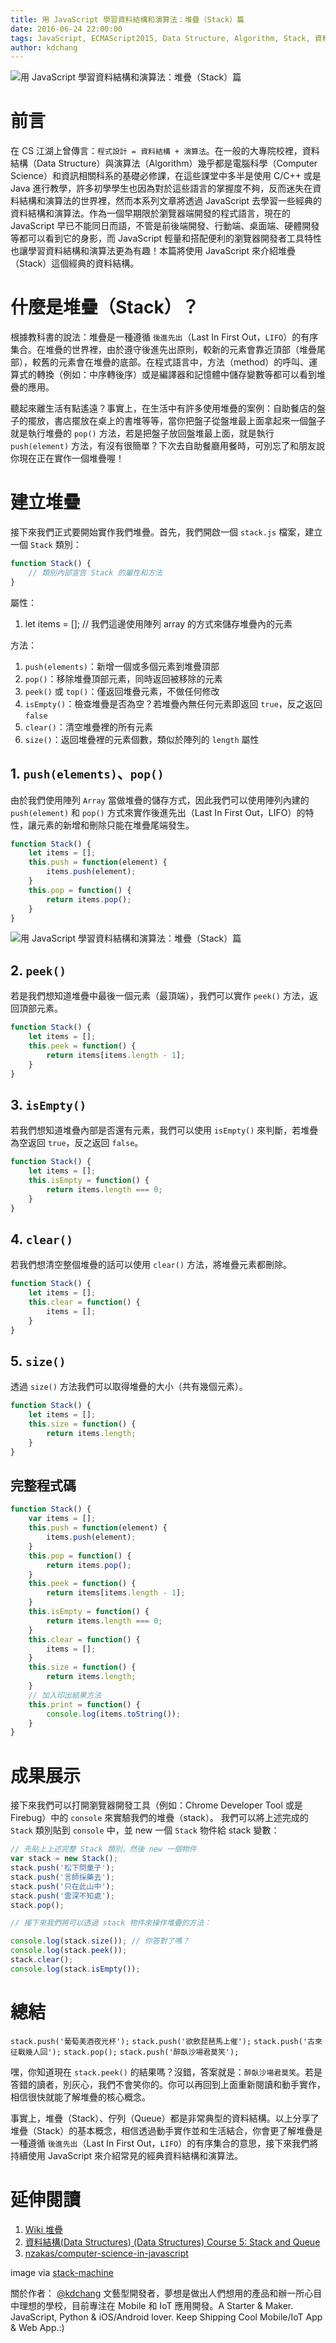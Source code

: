 ```yaml
---
title: 用 JavaScript 學習資料結構和演算法：堆疊（Stack）篇
date: 2016-06-24 22:00:00
tags: JavaScript, ECMAScript2015, Data Structure, Algorithm, Stack, 資料結構, 演算法, 堆疊 
author: kdchang
---
```


![用 JavaScript 學習資料結構和演算法：堆疊（Stack）篇](/img/kdchang/stack.png)

# 前言
在 CS 江湖上曾傳言：`程式設計 = 資料結構 + 演算法`。在一般的大專院校裡，資料結構（Data Structure）與演算法（Algorithm）幾乎都是電腦科學（Computer Science）和資訊相關科系的基礎必修課，在這些課堂中多半是使用 C/C++ 或是 Java 進行教學，許多初學學生也因為對於這些語言的掌握度不夠，反而迷失在資料結構和演算法的世界裡，然而本系列文章將透過 JavaScript 去學習一些經典的資料結構和演算法。作為一個早期限於瀏覽器端開發的程式語言，現在的 JavaScript 早已不能同日而語，不管是前後端開發、行動端、桌面端、硬體開發等都可以看到它的身影，而 JavaScript 輕量和搭配便利的瀏覽器開發者工具特性也讓學習資料結構和演算法更為有趣！本篇將使用 JavaScript 來介紹堆疊（Stack）這個經典的資料結構。

# 什麼是堆疊（Stack）？
根據教科書的說法：堆疊是一種遵循 `後進先出`（Last In First Out，`LIFO`）的有序集合。在堆疊的世界裡，由於遵守後進先出原則，較新的元素會靠近頂部（堆疊尾部），較舊的元素會在堆疊的底部。在程式語言中，方法（method）的呼叫、運算式的轉換（例如：中序轉後序）或是編譯器和記憶體中儲存變數等都可以看到堆疊的應用。

聽起來離生活有點遙遠？事實上，在生活中有許多使用堆疊的案例：自助餐店的盤子的擺放，書店擺放在桌上的書堆等等，當你把盤子從盤堆最上面拿起來一個盤子就是執行堆疊的 `pop()` 方法，若是把盤子放回盤堆最上面，就是執行 `push(element)` 方法，有沒有很簡單？下次去自助餐廳用餐時，可別忘了和朋友說你現在正在實作一個堆疊喔！

# 建立堆疊
接下來我們正式要開始實作我們堆疊。首先，我們開啟一個 `stack.js` 檔案，建立一個 `Stack` 類別：

```js
function Stack() {
	// 類別內部宣告 Stack 的屬性和方法
}
```

屬性：
1. let items = []; // 我們這邊使用陣列 array 的方式來儲存堆疊內的元素

方法：
1. `push(elements)`：新增一個或多個元素到堆疊頂部
2. `pop()`：移除堆疊頂部元素，同時返回被移除的元素
3. `peek()` 或 `top()`：僅返回堆疊元素，不做任何修改
4. `isEmpty()`：檢查堆疊是否為空？若堆疊內無任何元素即返回 `true`，反之返回 `false`
5. `clear()`：清空堆疊裡的所有元素
6. `size()`：返回堆疊裡的元素個數，類似於陣列的 `length` 屬性

## 1. `push(elements)`、`pop()`
由於我們使用陣列 `Array` 當做堆疊的儲存方式，因此我們可以使用陣列內建的 `push(element)` 和 `pop()` 方式來實作後進先出（Last In First Out，LIFO）的特性，讓元素的新增和刪除只能在堆疊尾端發生。

```js
function Stack() {
	let items = [];
	this.push = function(element) {
		items.push(element);
	}
	this.pop = function() {
		return items.pop();
	}
}
```

![用 JavaScript 學習資料結構和演算法：堆疊（Stack）篇](/img/kdchang/stack-book.png)

## 2. `peek()`
若是我們想知道堆疊中最後一個元素（最頂端），我們可以實作 `peek()` 方法，返回頂部元素。
```js
function Stack() {
	let items = [];
	this.peek = function() {
		return items[items.length - 1];
	}
}
```

## 3. `isEmpty()`
若我們想知道堆疊內部是否還有元素，我們可以使用 `isEmpty()` 來判斷，若堆疊為空返回 `true`，反之返回 `false`。
```js
function Stack() {
	let items = [];
	this.isEmpty = function() {
		return items.length === 0;
	}
}
```

## 4. `clear()`
若我們想清空整個堆疊的話可以使用 `clear()` 方法，將堆疊元素都刪除。
```js
function Stack() {
	let items = [];
	this.clear = function() {
		items = [];
	}
}
```

## 5. `size()`
透過 `size()` 方法我們可以取得堆疊的大小（共有幾個元素）。
```js
function Stack() {
	let items = [];
	this.size = function() {
		return items.length;
	}
}
```

## 完整程式碼

```js
function Stack() {
	var items = [];
	this.push = function(element) {
		items.push(element);
	}
	this.pop = function() {
		return items.pop();
	}
	this.peek = function() {
		return items[items.length - 1];
	}
	this.isEmpty = function() {
		return items.length === 0;
	}
	this.clear = function() {
		items = [];
	}
	this.size = function() {
		return items.length;
	}
	// 加入印出結果方法
	this.print = function() {
		console.log(items.toString());
	}
}
```

# 成果展示
接下來我們可以打開瀏覽器開發工具（例如：Chrome Developer Tool 或是 Firebug）中的 `console` 來實驗我們的堆疊（stack）。
我們可以將上述完成的 `Stack` 類別貼到 `console` 中，並 new 一個 `Stack` 物件給 stack 變數：

```js
// 先貼上上述完整 Stack 類別，然後 new 一個物件
var stack = new Stack();
stack.push('松下問童子');
stack.push('言師採藥去');
stack.push('只在此山中');
stack.push('雲深不知處');
stack.pop();

// 接下來我們將可以透過 stack 物件來操作堆疊的方法：

console.log(stack.size()); // 你答對了嗎？
console.log(stack.peek());
stack.clear();
console.log(stack.isEmpty());
```

# 總結
`stack.push('葡萄美酒夜光杯');`
`stack.push('欲飲琵琶馬上催');`
`stack.push('古來征戰幾人回');`
`stack.pop();`
`stack.push('醉臥沙場君莫笑');`

嘿，你知道現在 `stack.peek()` 的結果嗎？沒錯，答案就是：`醉臥沙場君莫笑`。若是答錯的讀者，別灰心，我們不會笑你的。你可以再回到上面重新閱讀和動手實作，相信很快就能了解堆疊的核心概念。

事實上，堆疊（Stack）、佇列（Queue）都是非常典型的資料結構。以上分享了堆疊（Stack）的基本概念，相信透過動手實作並和生活結合，你會更了解堆疊是一種遵循 `後進先出`（Last In First Out，`LIFO`）的有序集合的意思，接下來我們將持續使用 JavaScript 來介紹常見的經典資料結構和演算法。


# 延伸閱讀
1. [Wiki 堆疊](https://zh.wikipedia.org/wiki/%E5%A0%86%E6%A0%88)
2. [資料結構(Data Structures) (Data Structures) Course 5: Stack and Queue](http://sjchen.im.nuu.edu.tw/Datastructure/98/course05.pdf)
3. [nzakas/computer-science-in-javascript](https://github.com/nzakas/computer-science-in-javascript)

image via [stack-machine](https://igor.io/img/stack-machine/stack-ops.png)

關於作者：
[@kdchang](http://blog.kdchang.cc) 文藝型開發者，夢想是做出人們想用的產品和辦一所心目中理想的學校，目前專注在 Mobile 和 IoT 應用開發。A Starter & Maker. JavaScript, Python & iOS/Android lover. Keep Shipping Cool Mobile/IoT App & Web App.:)


